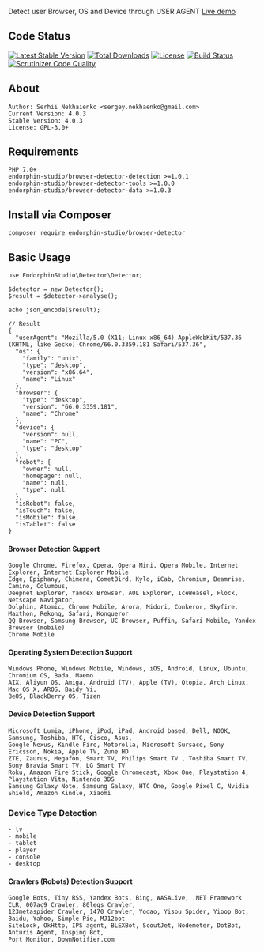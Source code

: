Detect user Browser, OS and Device through USER AGENT
[Live demo](http://detector.endorphin-studio.ru/demo/)

## Code Status
[![Latest Stable Version](https://poser.pugx.org/endorphin-studio/browser-detector/v/stable)](https://packagist.org/packages/endorphin-studio/browser-detector)
[![Total Downloads](https://poser.pugx.org/endorphin-studio/browser-detector/downloads)](https://packagist.org/packages/endorphin-studio/browser-detector)
[![License](https://poser.pugx.org/endorphin-studio/browser-detector/license)](https://packagist.org/packages/endorphin-studio/browser-detector)
[![Build Status](https://travis-ci.org/endorphin-studio/browser-detector.svg?branch=4.0)](https://travis-ci.org/endorphin-studio/browser-detector)
[![Scrutinizer Code Quality](https://scrutinizer-ci.com/g/endorphin-studio/browser-detector/badges/quality-score.png?b=4.0)](https://scrutinizer-ci.com/g/endorphin-studio/browser-detector/?branch=4.0)

## About
	Author: Serhii Nekhaienko <sergey.nekhaenko@gmail.com>
	Current Version: 4.0.3
	Stable Version: 4.0.3
	License: GPL-3.0+

## Requirements
	PHP 7.0+
    endorphin-studio/browser-detector-detection >=1.0.1
    endorphin-studio/browser-detector-tools >=1.0.0
    endorphin-studio/browser-detector-data >=1.0.3

## Install via Composer
    composer require endorphin-studio/browser-detector
## Basic Usage

    use EndorphinStudio\Detector\Detector;
    
    $detector = new Detector();
    $result = $detector->analyse();
    
    echo json_encode($result);

    // Result
    {
      "userAgent": "Mozilla/5.0 (X11; Linux x86_64) AppleWebKit/537.36 (KHTML, like Gecko) Chrome/66.0.3359.181 Safari/537.36",
      "os": {
        "family": "unix",
        "type": "desktop",
        "version": "x86.64",
        "name": "Linux"
      },
      "browser": {
        "type": "desktop",
        "version": "66.0.3359.181",
        "name": "Chrome"
      },
      "device": {
        "version": null,
        "name": "PC",
        "type": "desktop"
      },
      "robot": {
        "owner": null,
        "homepage": null,
        "name": null,
        "type": null
      },
      "isRobot": false,
      "isTouch": false,
      "isMobile": false,
      "isTablet": false
    }

#### Browser Detection Support

    Google Chrome, Firefox, Opera, Opera Mini, Opera Mobile, Internet Explorer, Internet Explorer Mobile
    Edge, Epiphany, Chimera, CometBird, Kylo, iCab, Chromium, Beamrise, Camino, Columbus,
    Deepnet Explorer, Yandex Browser, AOL Explorer, IceWeasel, Flock, Netscape Navigator,
    Dolphin, Atomic, Chrome Mobile, Arora, Midori, Conkeror, Skyfire, Maxthon, Rekonq, Safari, Konqueror
    QQ Browser, Samsung Browser, UC Browser, Puffin, Safari Mobile, Yandex Browser (mobile)
    Chrome Mobile

#### Operating System Detection Support

    Windows Phone, Windows Mobile, Windows, iOS, Android, Linux, Ubuntu, Chromium OS, Bada, Maemo
    AIX, Aliyun OS, Amiga, Android (TV), Apple (TV), Qtopia, Arch Linux, Mac OS X, AROS, Baidy Yi,
    BeOS, BlackBerry OS, Tizen

#### Device Detection Support

    Microsoft Lumia, iPhone, iPod, iPad, Android based, Dell, NOOK, Samsung, Toshiba, HTC, Cisco, Asus,
    Google Nexus, Kindle Fire, Motorolla, Microsoft Sursace, Sony Ericsson, Nokia, Apple TV, Zune HD
    ZTE, Zaurus, Megafon, Smart TV, Philips Smart TV , Toshiba Smart TV, Sony Bravia Smart TV, LG Smart TV
    Roku, Amazon Fire Stick, Google Chromecast, Xbox One, Playstation 4, Playstation Vita, Nintendo 3DS
    Samsung Galaxy Note, Samsung Galaxy, HTC One, Google Pixel C, Nvidia Shield, Amazon Kindle, Xiaomi

### Device Type Detection

    - tv
    - mobile
    - tablet
    - player
    - console
    - desktop

#### Crawlers (Robots) Detection Support

    Google Bots, Tiny RSS, Yandex Bots, Bing, WASALive, .NET Framework CLR, 007ac9 Crawler, 80legs Crawler,
    123metaspider Crawler, 1470 Crawler, Yodao, Yisou Spider, Yioop Bot, Baidu, Yahoo, Simple Pie, MJ12bot
    SiteLock, OkHttp, IPS agent, BLEXBot, ScoutJet, Nodemeter, DotBot, Anturis Agent, Insping Bot, 
    Port Monitor, DownNotifier.com
